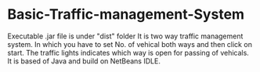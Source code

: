 # Basic-Traffic-management-System
Executable .jar file is under "dist" folder 
It is two way traffic management system.
In which you have to set No. of vehical both ways and then click on start.
The traffic lights indicates which way is open for passing of vehicals.
It is based of Java and build on NetBeans IDLE.
